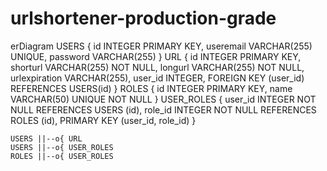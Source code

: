 # urlshortener-production-grade
erDiagram
    USERS {
        id INTEGER PRIMARY KEY,
        useremail VARCHAR(255) UNIQUE,
        password VARCHAR(255)
    }
    URL {
        id INTEGER PRIMARY KEY,
        shorturl VARCHAR(255) NOT NULL,
        longurl VARCHAR(255) NOT NULL,
        urlexpiration VARCHAR(255),
        user_id INTEGER,
        FOREIGN KEY (user_id) REFERENCES USERS(id)
    }
    ROLES {
        id INTEGER PRIMARY KEY,
        name VARCHAR(50) UNIQUE NOT NULL
    }
    USER_ROLES {
        user_id INTEGER NOT NULL REFERENCES USERS (id),
        role_id INTEGER NOT NULL REFERENCES ROLES (id),
        PRIMARY KEY (user_id, role_id)
    }

    USERS ||--o{ URL
    USERS ||--o{ USER_ROLES
    ROLES ||--o{ USER_ROLES
